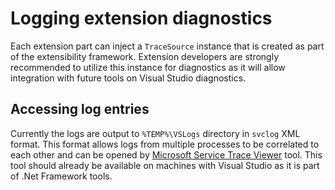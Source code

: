 # Logging extension diagnostics

Each extension part can inject a `TraceSource` instance that is created as part of the extensibility framework. Extension developers are strongly recommended to utilize this instance for diagnostics as it will allow integration with future tools on Visual Studio diagnostics.

## Accessing log entries

Currently the logs are output to `%TEMP%\VSLogs` directory in `svclog` XML format. This format allows logs from multiple processes to be correlated to each other and can be opened by [Microsoft Service Trace Viewer](https://docs.microsoft.com/en-us/dotnet/framework/wcf/service-trace-viewer-tool-svctraceviewer-exe) tool. This tool should already be available on machines with Visual Studio as it is part of .Net Framework tools.